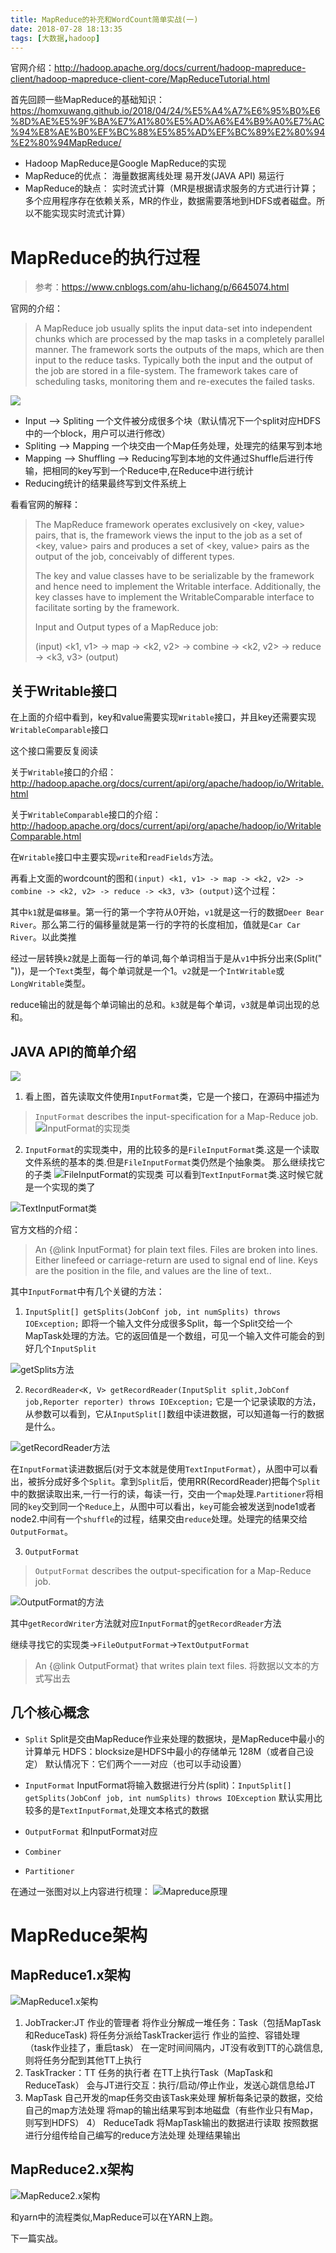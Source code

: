 ```yaml
---
title: MapReduce的补充和WordCount简单实战(一)
date: 2018-07-28 18:13:35
tags: [大数据,hadoop]
---
```

官网介绍：http://hadoop.apache.org/docs/current/hadoop-mapreduce-client/hadoop-mapreduce-client-core/MapReduceTutorial.html

首先回顾一些MapReduce的基础知识：
https://homxuwang.github.io/2018/04/24/%E5%A4%A7%E6%95%B0%E6%8D%AE%E5%9F%BA%E7%A1%80%E5%AD%A6%E4%B9%A0%E7%AC%94%E8%AE%B0%EF%BC%88%E5%85%AD%EF%BC%89%E2%80%94%E2%80%94MapReduce/
* Hadoop MapReduce是Google MapReduce的实现
* MapReduce的优点： 海量数据离线处理 易开发(JAVA API) 易运行
* MapReduce的缺点：
    实时流式计算（MR是根据请求服务的方式进行计算；多个应用程序存在依赖关系，MR的作业，数据需要落地到HDFS或者磁盘。所以不能实现实时流式计算）


# MapReduce的执行过程


>参考：https://www.cnblogs.com/ahu-lichang/p/6645074.html

官网的介绍：
>A MapReduce job usually splits the input data-set into independent chunks which are processed by the map tasks in a completely parallel manner. The framework sorts the outputs of the maps, which are then input to the reduce tasks. Typically both the input and the output of the job are stored in a file-system. The framework takes care of scheduling tasks, monitoring them and re-executes the failed tasks.

![](MapReduce的补充和WordCount简单实战1/1.png)

* Input --> Spliting 一个文件被分成很多个块（默认情况下一个split对应HDFS中的一个block，用户可以进行修改）
* Spliting --> Mapping 一个块交由一个Map任务处理，处理完的结果写到本地
* Mapping --> Shuffling --> Reducing写到本地的文件通过Shuffle后进行传输，把相同的key写到一个Reduce中,在Reduce中进行统计
* Reducing统计的结果最终写到文件系统上

看看官网的解释：
>The MapReduce framework operates exclusively on <key, value> pairs, that is, the framework views the input to the job as a set of <key, value> pairs and produces a set of <key, value> pairs as the output of the job, conceivably of different types.
>
>The key and value classes have to be serializable by the framework and hence need to implement the Writable interface. Additionally, the key classes have to implement the WritableComparable interface to facilitate sorting by the framework.
>
>Input and Output types of a MapReduce job:
>
>(input) <k1, v1> -> map -> <k2, v2> -> combine -> <k2, v2> -> reduce -> <k3, v3> (output)

## 关于Writable接口
在上面的介绍中看到，key和value需要实现`Writable`接口，并且key还需要实现`WritableComparable`接口

这个接口需要反复阅读

关于`Writable`接口的介绍：http://hadoop.apache.org/docs/current/api/org/apache/hadoop/io/Writable.html

关于`WritableComparable`接口的介绍：
http://hadoop.apache.org/docs/current/api/org/apache/hadoop/io/WritableComparable.html

在`Writable`接口中主要实现`write`和`readFields`方法。

再看上文面的wordcount的图和`(input) <k1, v1> -> map -> <k2, v2> -> combine -> <k2, v2> -> reduce -> <k3, v3> (output)`这个过程：

其中`k1`就是`偏移量`。第一行的第一个字符从0开始，`v1`就是这一行的数据`Deer Bear River`。那么第二行的偏移量就是第一行的字符的长度相加，值就是`Car Car River`。以此类推

经过一层转换`k2`就是上面每一行的单词,每个单词相当于是从`v1`中拆分出来(Split(" "))，是一个`Text`类型，每个单词就是一个1。`v2`就是一个`IntWritable`或` LongWritable`类型。

reduce输出的就是每个单词输出的总和。`k3`就是每个单词，`v3`就是单词出现的总和。

## JAVA API的简单介绍
![](MapReduce的补充和WordCount简单实战1/3_1.png)

1. 看上图，首先读取文件使用`InputFormat`类，它是一个接口，在源码中描述为
> <code>InputFormat</code> describes the input-specification for a  Map-Reduce job. 
![InputFormat的实现类](MapReduce的补充和WordCount简单实战1/3.png)
2. `InputFormat`的实现类中，用的比较多的是`FileInputFormat`类.这是一个读取文件系统的基本的类.但是`FileInputFormat`类仍然是个抽象类。
那么继续找它的子类
![FileInputFormat的实现类](MapReduce的补充和WordCount简单实战1/4.png)
可以看到`TextInputFormat`类.这时候它就是一个实现的类了

![TextInputFormat类](MapReduce的补充和WordCount简单实战1/5.png)

官方文档的介绍：
>An {@link InputFormat} for plain text files.  Files are broken into lines.
 Either linefeed or carriage-return are used to signal end of line.  Keys are
 the position in the file, and values are the line of text.. 

其中`InputFormat`中有几个关键的方法：

1) `InputSplit[] getSplits(JobConf job, int numSplits) throws IOException;`
即将一个输入文件分成很多Split，每一个Split交给一个MapTask处理的方法。它的返回值是一个数组，可见一个输入文件可能会的到好几个`InputSplit`

![getSplits方法](MapReduce的补充和WordCount简单实战1/6.png)

2) `RecordReader<K, V> getRecordReader(InputSplit split,JobConf job,Reporter reporter) throws IOException;`
它是一个记录读取的方法，从参数可以看到，它从`InputSplit[]`数组中读进数据，可以知道每一行的数据是什么。

![getRecordReader方法](MapReduce的补充和WordCount简单实战1/7.png)

在`InputFormat`读进数据后(对于文本就是使用`TextInputFormat`），从图中可以看出，被拆分成好多个`Split`。拿到`Split`后，使用RR(RecordReader)把每个`Split`中的数据读取出来,一行一行的读，每读一行，交由一个`map`处理.`Partitioner`将相同的`key`交到同一个`Reduce`上，从图中可以看出，`key`可能会被发送到node1或者node2.中间有一个`shuffle`的过程，结果交由`reduce`处理。处理完的结果交给`OutputFormat`。

3. `OutputFormat`

><code>OutputFormat</code> describes the output-specification for a  Map-Reduce job.

![OutputFormat的方法](MapReduce的补充和WordCount简单实战1/8.png)

其中`getRecordWriter`方法就对应`InputFormat`的`getRecordReader`方法

继续寻找它的实现类->`FileOutputFormat`->`TextOutputFormat`
>An {@link OutputFormat} that writes plain text files. 
将数据以文本的方式写出去

## 几个核心概念
* `Split`
    Split是交由MapReduce作业来处理的数据块，是MapReduce中最小的计算单元
    HDFS：blocksize是HDFS中最小的存储单元 128M（或者自己设定）
    默认情况下：它们两个一一对应（也可以手动设置）

* `InputFormat`
  InputFormat将输入数据进行分片(split)：`InputSplit[] getSplits(JobConf job, int numSplits) throws IOException`
  默认实用比较多的是`TextInputFormat`,处理文本格式的数据

* `OutputFormat`
    和InputFormat对应

* `Combiner`

* `Partitioner`

在通过一张图对以上内容进行梳理：
![Mapreduce原理](MapReduce的补充和WordCount简单实战1/9.png)

# MapReduce架构

## MapReduce1.x架构

![MapReduce1.x架构](MapReduce的补充和WordCount简单实战1/10.png)

1) JobTracker:JT
    作业的管理者
    将作业分解成一堆任务：Task（包括MapTask和ReduceTask)
    将任务分派给TaskTracker运行
    作业的监控、容错处理（task作业挂了，重启task）
    在一定时间间隔内，JT没有收到TT的心跳信息,则将任务分配到其他TT上执行
2) TaskTracker：TT
    任务的执行者
    在TT上执行Task（MapTask和ReduceTask）
    会与JT进行交互：执行/启动/停止作业，发送心跳信息给JT
3) MapTask
    自己开发的map任务交由该Task来处理
    解析每条记录的数据，交给自己的map方法处理
    将map的输出结果写到本地磁盘（有些作业只有Map，则写到HDFS）
4） ReduceTadk
    将MapTask输出的数据进行读取
    按照数据进行分组传给自己编写的reduce方法处理
    处理结果输出

## MapReduce2.x架构

![MapReduce2.x架构](MapReduce的补充和WordCount简单实战1/1.jpeg)

和yarn中的流程类似,MapReduce可以在YARN上跑。

下一篇实战。